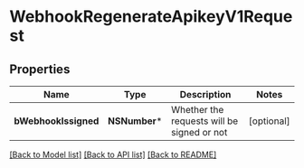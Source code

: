 # WebhookRegenerateApikeyV1Request

## Properties
Name | Type | Description | Notes
------------ | ------------- | ------------- | -------------
**bWebhookIssigned** | **NSNumber*** | Whether the requests will be signed or not | [optional] 

[[Back to Model list]](../README.md#documentation-for-models) [[Back to API list]](../README.md#documentation-for-api-endpoints) [[Back to README]](../README.md)


